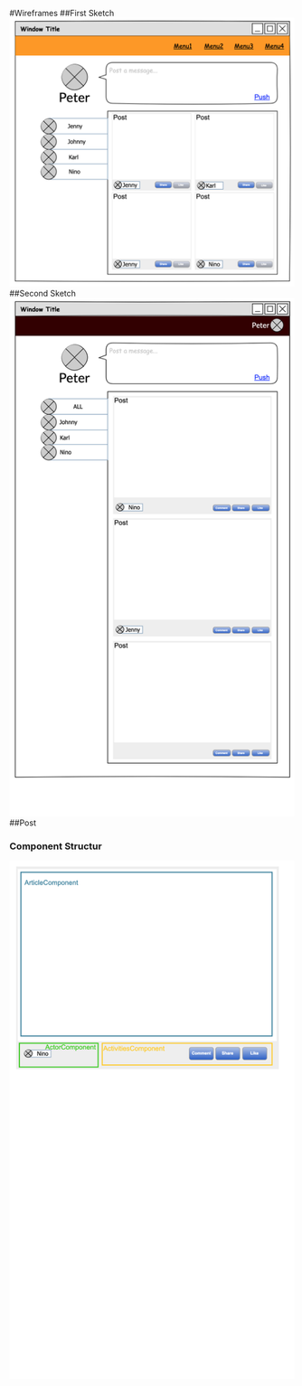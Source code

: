 #Wireframes
##First Sketch
![wireframe first sketch](wireframe_firts_sketch.png)
##Second Sketch
![wireframe second sketch](wireframe_second_sketch.png)
##Post
### Component Structur
![alt text](wireframe_post.png)